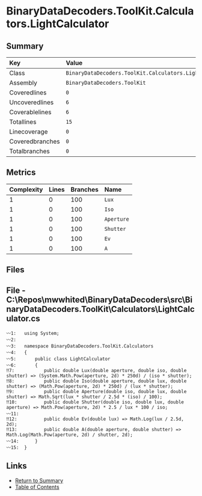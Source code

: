 ﻿# BinaryDataDecoders.ToolKit.Calculators.LightCalculator

## Summary

| Key             | Value                                                    |
| :-------------- | :------------------------------------------------------- |
| Class           | `BinaryDataDecoders.ToolKit.Calculators.LightCalculator` |
| Assembly        | `BinaryDataDecoders.ToolKit`                             |
| Coveredlines    | `0`                                                      |
| Uncoveredlines  | `6`                                                      |
| Coverablelines  | `6`                                                      |
| Totallines      | `15`                                                     |
| Linecoverage    | `0`                                                      |
| Coveredbranches | `0`                                                      |
| Totalbranches   | `0`                                                      |

## Metrics

| Complexity | Lines | Branches | Name       |
| :--------- | :---- | :------- | :--------- |
| 1          | 0     | 100      | `Lux`      |
| 1          | 0     | 100      | `Iso`      |
| 1          | 0     | 100      | `Aperture` |
| 1          | 0     | 100      | `Shutter`  |
| 1          | 0     | 100      | `Ev`       |
| 1          | 0     | 100      | `A`        |

## Files

## File - C:\Repos\mwwhited\BinaryDataDecoders\src\BinaryDataDecoders.ToolKit\Calculators\LightCalculator.cs

```CSharp
〰1:   using System;
〰2:   
〰3:   namespace BinaryDataDecoders.ToolKit.Calculators
〰4:   {
〰5:       public class LightCalculator
〰6:       {
‼7:           public double Lux(double aperture, double iso, double shutter) => (System.Math.Pow(aperture, 2d) * 250d) / (iso * shutter);
‼8:           public double Iso(double aperture, double lux, double shutter) => (Math.Pow(aperture, 2d) * 250d) / (lux * shutter);
‼9:           public double Aperture(double iso, double lux, double shutter) => Math.Sqrt(lux * shutter / 2.5d * (iso) / 100);
‼10:          public double Shutter(double iso, double lux, double aperture) => Math.Pow(aperture, 2d) * 2.5 / lux * 100 / iso;
〰11:  
‼12:          public double Ev(double lux) => Math.Log(lux / 2.5d, 2d);
‼13:          public double A(double aperture, double shutter) => Math.Log(Math.Pow(aperture, 2d) / shutter, 2d);
〰14:      }
〰15:  }
```

## Links

* [Return to Summary](Summary.md)
* [Table of Contents](../TOC.md)

